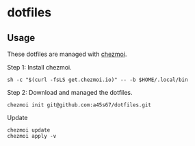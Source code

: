 # dotfiles

## Usage
These dotfiles are managed with [chezmoi](https://www.chezmoi.io/quick-start/#start-using-chezmoi-on-your-current-machine).

Step 1: Install chezmoi.
```
sh -c "$(curl -fsLS get.chezmoi.io)" -- -b $HOME/.local/bin
```

Step 2: Download and managed the dotfiles.
```
chezmoi init git@github.com:a45s67/dotfiles.git
```

Update
```
chezmoi update
chezmoi apply -v
```
